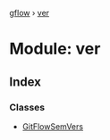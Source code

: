 [gflow](../README.md) › [ver](ver.md)

# Module: ver

## Index

### Classes

* [GitFlowSemVers](../classes/ver.gitflowsemvers.md)
